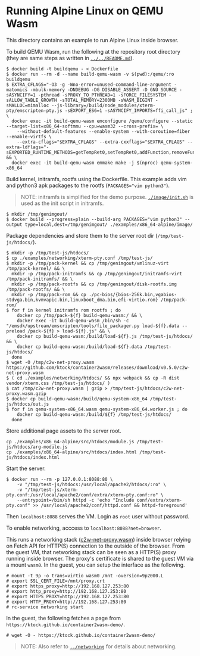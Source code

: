 # Running Alpine Linux on QEMU Wasm

This directory contains an example to run Alpine Linux inside browser.

To build QEMU Wasm, run the following at the repository root directory (they are same steps as written in [`../../README.md`](../../README.md)).

```
$ docker build -t buildqemu - < Dockerfile
$ docker run --rm -d --name build-qemu-wasm -v $(pwd):/qemu/:ro buildqemu
$ EXTRA_CFLAGS="-O3 -g -Wno-error=unused-command-line-argument -matomics -mbulk-memory -DNDEBUG -DG_DISABLE_ASSERT -D_GNU_SOURCE -sASYNCIFY=1 -pthread -sPROXY_TO_PTHREAD=1 -sFORCE_FILESYSTEM -sALLOW_TABLE_GROWTH -sTOTAL_MEMORY=2300MB -sWASM_BIGINT -sMALLOC=mimalloc --js-library=/build/node_modules/xterm-pty/emscripten-pty.js -sEXPORT_ES6=1 -sASYNCIFY_IMPORTS=ffi_call_js" ; \
  docker exec -it build-qemu-wasm emconfigure /qemu/configure --static --target-list=x86_64-softmmu --cpu=wasm32 --cross-prefix= \
    --without-default-features --enable-system --with-coroutine=fiber --enable-virtfs \
    --extra-cflags="$EXTRA_CFLAGS" --extra-cxxflags="$EXTRA_CFLAGS" --extra-ldflags="-sEXPORTED_RUNTIME_METHODS=getTempRet0,setTempRet0,addFunction,removeFunction,TTY,FS" && \
  docker exec -it build-qemu-wasm emmake make -j $(nproc) qemu-system-x86_64
```

Build kernel, initramfs, rootfs using the Dockerfile.
This example adds vim and python3 apk packages to the rootfs (`PACKAGES="vim python3"`).

> NOTE: initramfs is simplified for the demo purpose. [`./image/init.sh`](./image/init.sh) is used as the init script in initramfs.

```
$ mkdir /tmp/genimgout/
$ docker build --progress=plain --build-arg PACKAGES="vim python3" --output type=local,dest=/tmp/genimgout/ ./examples/x86_64-alpine/image/
```

Package dependencies and store them to the server root dir (`/tmp/test-js/htdocs/`).

```
$ mkdir -p /tmp/test-js/htdocs/
$ cp ./examples/networking/xterm-pty.conf /tmp/test-js/
$ mkdir -p /tmp/pack-kernel && cp /tmp/genimgout/vmlinuz-virt /tmp/pack-kernel/ && \
  mkdir -p /tmp/pack-initramfs && cp /tmp/genimgout/initramfs-virt /tmp/pack-initramfs/ && \
  mkdir -p /tmp/pack-rootfs && cp /tmp/genimgout/disk-rootfs.img /tmp/pack-rootfs/ && \
  mkdir -p /tmp/pack-rom && cp ./pc-bios/{bios-256k.bin,vgabios-stdvga.bin,kvmvapic.bin,linuxboot_dma.bin,efi-virtio.rom} /tmp/pack-rom/
$ for f in kernel initramfs rom rootfs ; do
    docker cp /tmp/pack-${f} build-qemu-wasm:/ && \
    docker exec -it build-qemu-wasm /bin/sh -c "/emsdk/upstream/emscripten/tools/file_packager.py load-${f}.data --preload /pack-${f} > load-${f}.js" && \
    docker cp build-qemu-wasm:/build/load-${f}.js /tmp/test-js/htdocs/ && \
    docker cp build-qemu-wasm:/build/load-${f}.data /tmp/test-js/htdocs/
  done
$ wget -O /tmp/c2w-net-proxy.wasm https://github.com/ktock/container2wasm/releases/download/v0.5.0/c2w-net-proxy.wasm
$ ( cd ./examples/networking/htdocs/ && npx webpack && cp -R dist vendor/xterm.css /tmp/test-js/htdocs/ )
$ cat /tmp/c2w-net-proxy.wasm | gzip > /tmp/test-js/htdocs/c2w-net-proxy.wasm.gzip
$ docker cp build-qemu-wasm:/build/qemu-system-x86_64 /tmp/test-js/htdocs/out.js
$ for f in qemu-system-x86_64.wasm qemu-system-x86_64.worker.js ; do
    docker cp build-qemu-wasm:/build/${f} /tmp/test-js/htdocs/
  done
```

Store additional page assets to the server root.

```
cp ./examples/x86_64-alpine/src/htdocs/module.js /tmp/test-js/htdocs/arg-module.js
cp ./examples/x86_64-alpine/src/htdocs/index.html /tmp/test-js/htdocs/index.html
```

Start the server.

```
$ docker run --rm -p 127.0.0.1:8088:80 \
    -v "/tmp/test-js/htdocs:/usr/local/apache2/htdocs/:ro" \
    -v "/tmp/test-js/xterm-pty.conf:/usr/local/apache2/conf/extra/xterm-pty.conf:ro" \
    --entrypoint=/bin/sh httpd -c 'echo "Include conf/extra/xterm-pty.conf" >> /usr/local/apache2/conf/httpd.conf && httpd-foreground'
```

Then `localhost:8088` serves the VM.
Login as `root` user without password.

To enable networking, acccess to `localhost:8088?net=browser`.

This runs a networking stack ([c2w-net-proxy.wasm](https://github.com/ktock/container2wasm/tree/da372f28342f73be1857e1ab5f67eae56280b021/extras/c2w-net-proxy)) inside browser relying on Fetch API for HTTP(S) connection to the outside of the browser.
From the guest VM, that networking stack can be seen as a HTTP(S) proxy running inside browser.
The proxy's certificate is shared to the guest VM via a mount `wasm0`.
In the guest, you can setup the interface as the following.

```
# mount -t 9p -o trans=virtio wasm0 /mnt -oversion=9p2000.L
# export SSL_CERT_FILE=/mnt/proxy.crt
# export https_proxy=http://192.168.127.253:80
# export http_proxy=http://192.168.127.253:80
# export HTTPS_PROXY=http://192.168.127.253:80
# export HTTP_PROXY=http://192.168.127.253:80
# rc-service networking start
```

In the guest, the following fetches a page from `https://ktock.github.io/container2wasm-demo/`.

```
# wget -O - https://ktock.github.io/container2wasm-demo/
```

> NOTE: Also refer to [`../networking`](../networking) for details about networking.

